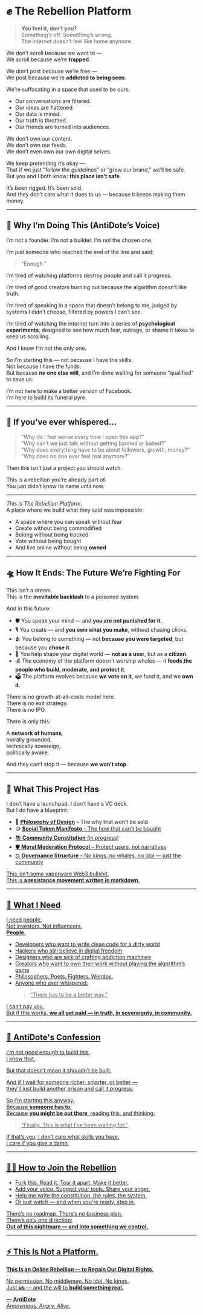 <h1 id="-the-rebellion-platform">✊ The Rebellion Platform</h1>
<blockquote>
<p><strong>You feel it, don’t you?</strong><br>Something’s off. Something’s wrong.<br>The internet doesn’t feel like home anymore.</p>
</blockquote>
<p>We don’t scroll because we want to —<br>We scroll because we’re <strong>trapped</strong>.</p>
<p>We don’t post because we’re free —<br>We post because we’re <strong>addicted to being seen</strong>.</p>
<p>We’re suffocating in a space that used to be ours.</p>
<ul>
<li>Our conversations are filtered.  </li>
<li>Our ideas are flattened.  </li>
<li>Our data is mined.  </li>
<li>Our truth is throttled.  </li>
<li>Our friends are turned into audiences.</li>
</ul>
<p>We don’t own our content.<br>We don’t own our feeds.<br>We don’t even own our own digital selves.</p>
<p>We keep pretending it’s okay —<br>That if we just “follow the guidelines” or “grow our brand,” we’ll be safe.<br>But you and I both know: <strong>this place isn’t safe</strong>.</p>
<p>It’s been rigged. It’s been sold.<br>And they don’t care what it does to us — because it keeps making them money.</p>
<hr>
<h2 id="-why-i-m-doing-this-antidote-s-voice-">🧠 Why I’m Doing This (AntiDote’s Voice)</h2>
<p>I’m not a founder. I’m not a builder. I’m not the chosen one.</p>
<p>I’m just someone who reached the end of the line and said:  </p>
<blockquote>
<p>“Enough.”</p>
</blockquote>
<p>I’m tired of watching platforms destroy people and call it progress.</p>
<p>I’m tired of good creators burning out because the algorithm doesn’t like truth.</p>
<p>I’m tired of speaking in a space that doesn’t belong to me, judged by systems I didn’t choose, filtered by powers I can’t see.</p>
<p>I’m tired of watching the internet turn into a series of <strong>psychological experiments</strong>, designed to see how much fear, outrage, or shame it takes to keep us scrolling.</p>
<p>And I know I’m not the only one.</p>
<p>So I’m starting this — not because I have the skills.<br>Not because I have the funds.<br>But because <strong>no one else will</strong>, and I’m done waiting for someone “qualified” to save us.</p>
<p>I’m not here to make a better version of Facebook.<br>I’m here to build its funeral pyre.</p>
<hr>
<h2 id="-if-you-ve-ever-whispered-">💬 If you’ve ever whispered…</h2>
<blockquote>
<p>“Why do I feel worse every time I open this app?”<br>“Why can’t we just talk without getting banned or baited?”<br>“Why does everything have to be about followers, growth, money?”<br>“Why does no one ever feel real anymore?”</p>
</blockquote>
<p>Then this isn’t just a project you should watch.</p>
<p>This is a rebellion you’re already part of.<br>You just didn’t know its name until now.</p>
<hr>
<p><em>This is The Rebellion Platform.</em><br>A place where we build what they said was impossible:</p>
<ul>
<li>A space where you can speak without fear  </li>
<li>Create without being commodified  </li>
<li>Belong without being tracked  </li>
<li>Vote without being bought  </li>
<li>And live online without being <strong>owned</strong></li>
</ul>
<hr>
<h2 id="-how-it-ends-the-future-we-re-fighting-for">🛸 How It Ends: The Future We’re Fighting For</h2>
<p>This isn’t a dream.<br>This is the <strong>inevitable backlash</strong> to a poisoned system.</p>
<p>And in this future:</p>
<ul>
<li>🛡️ You speak your mind — and <strong>you are not punished for it</strong>.  </li>
<li>🎙️ You create — and <strong>you own what you make</strong>, without chasing clicks.  </li>
<li>🫂 You belong to something — not <strong>because you were targeted</strong>, but because you <strong>chose it</strong>.  </li>
<li>🧱 You help shape your digital world — <strong>not as a user</strong>, but as a <strong>citizen</strong>.  </li>
<li>💰 The economy of the platform doesn&#39;t worship whales — it <strong>feeds the people who build, moderate, and protect it</strong>.  </li>
<li>🗳️ The platform evolves because <strong>we vote on it</strong>, we fund it, and we <strong>own it</strong>.</li>
</ul>
<p>There is no growth-at-all-costs model here.<br>There is no exit strategy.<br>There is no IPO.</p>
<p>There is only this:</p>
<p>A <strong>network of humans</strong>,<br>morally grounded,<br>technically sovereign,<br>politically awake.</p>
<p>And they can’t stop it — because <strong>we won’t stop</strong>.</p>
<hr>
<h2 id="-what-this-project-has">🧱 What This Project Has</h2>
<p>I don’t have a launchpad. I don’t have a VC deck.<br>But I do have a blueprint:</p>
<ul>
<li>📜 <strong><a href="Philosophy_of_Design.md">Philosophy of Design</a></strong> – The why that won’t be sold  </li>
<li>🪙 <strong><a href="Social_Token_Manifesto.md">Social Token Manifesto</strong> – The how that can’t be bought  </li>
<li>📚 <strong>Community Constitution</strong> (in progress)  </li>
<li>🛡️ <strong>Moral Moderation Protocol</strong> – Protect users, not narratives  </li>
<li>⚖️ <strong>Governance Structure</strong> – No kings, no whales, no idol — just the community</li>
</ul>
<p>This isn’t some vaporware Web3 bullshit.<br>This is <strong>a resistance movement written in markdown</strong>.</p>
<hr>
<h2 id="-what-i-need">🧱 What I Need</h2>
<p>I need people.<br>Not investors. Not influencers.<br><strong>People.</strong></p>
<ul>
<li>Developers who want to write clean code for a dirty world  </li>
<li>Hackers who still believe in digital freedom  </li>
<li>Designers who are sick of crafting addiction machines  </li>
<li>Creators who want to own their work without playing the algorithm’s game  </li>
<li>Philosophers. Poets. Fighters. Weirdos.  </li>
<li>Anyone who ever whispered:  <blockquote>
<p>“There has to be a better way.”</p>
</blockquote>
</li>
</ul>
<p>I can’t pay you.<br>But if this works, <strong>we all get paid — in truth, in sovereignty, in community.</strong></p>
<hr>
<h2 id="-antidote-s-confession">🧠 AntiDote&#39;s Confession</h2>
<p>I&#39;m not good enough to build this.<br>I know that.</p>
<p>But that doesn’t mean it shouldn’t be built.</p>
<p>And if I wait for someone richer, smarter, or better —<br>they’ll just build another prison and call it progress.</p>
<p>So I’m starting this anyway.<br>Because <strong>someone has to</strong>.<br>Because <strong>you might be out there</strong>, reading this, and thinking:  </p>
<blockquote>
<p>“Finally. This is what I’ve been waiting for.”</p>
</blockquote>
<p>If that’s you, I don’t care what skills you have.<br>I care if you give a damn.</p>
<hr>
<h2 id="-how-to-join-the-rebellion">🫱‍🫲 How to Join the Rebellion</h2>
<ul>
<li>Fork this. Read it. Tear it apart. Make it better.  </li>
<li>Add your voice. Suggest your tools. Share your anger.  </li>
<li>Help me write the constitution, the rules, the system.  </li>
<li>Or just watch — and when you&#39;re ready, step in.</li>
</ul>
<p>There’s no roadmap. There’s no business plan.<br>There’s only one direction:<br><strong>Out of this nightmare — and into something we control.</strong></p>
<hr>
<h2 id="-this-is-not-a-platform-">⚡ This Is Not a Platform.</h2>
<p><strong>This Is an Online Rebellion — to Regain Our Digital Rights.</strong></p>
<p>No permission. No middlemen. No idol. No kings.<br>Just <strong>us</strong> — and the will to <strong>build something real.</strong></p>
<p>— <strong>AntiDote</strong><br><em>Anonymous. Angry. Alive.</em></p>
